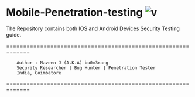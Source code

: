 # Mobile-Penetration-testing ![v](https://github.com/rootnvnj/Mobile-Penetration-testing/blob/master/IOS/img/1.svg)
The Repository contains both IOS and Android Devices Security Testing guide.

=============================================================

        Author : Naveen J (A.K.A) bo0m3rang
        Security Researcher | Bug Hunter | Penetration Tester
        India, Coimbatore
=============================================================
